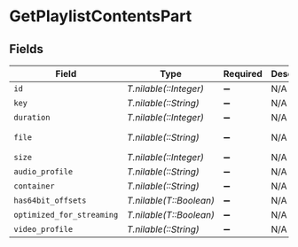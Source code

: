 # GetPlaylistContentsPart


## Fields

| Field                                       | Type                                        | Required                                    | Description                                 | Example                                     |
| ------------------------------------------- | ------------------------------------------- | ------------------------------------------- | ------------------------------------------- | ------------------------------------------- |
| `id`                                        | *T.nilable(::Integer)*                      | :heavy_minus_sign:                          | N/A                                         | 15                                          |
| `key`                                       | *T.nilable(::String)*                       | :heavy_minus_sign:                          | N/A                                         | /library/parts/15/1705637151/file.mp4       |
| `duration`                                  | *T.nilable(::Integer)*                      | :heavy_minus_sign:                          | N/A                                         | 141416                                      |
| `file`                                      | *T.nilable(::String)*                       | :heavy_minus_sign:                          | N/A                                         | /movies/Serenity (2005)/Serenity (2005).mp4 |
| `size`                                      | *T.nilable(::Integer)*                      | :heavy_minus_sign:                          | N/A                                         | 40271948                                    |
| `audio_profile`                             | *T.nilable(::String)*                       | :heavy_minus_sign:                          | N/A                                         | lc                                          |
| `container`                                 | *T.nilable(::String)*                       | :heavy_minus_sign:                          | N/A                                         | mp4                                         |
| `has64bit_offsets`                          | *T.nilable(T::Boolean)*                     | :heavy_minus_sign:                          | N/A                                         | false                                       |
| `optimized_for_streaming`                   | *T.nilable(T::Boolean)*                     | :heavy_minus_sign:                          | N/A                                         | false                                       |
| `video_profile`                             | *T.nilable(::String)*                       | :heavy_minus_sign:                          | N/A                                         | high                                        |